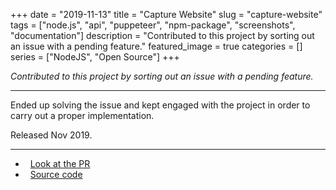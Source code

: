 +++ 
date = "2019-11-13"
title = "Capture Website"
slug = "capture-website"
tags = ["node.js", "api", "puppeteer", "npm-package", "screenshots", "documentation"]
description = "Contributed to this project by sorting out an issue with a pending feature."
featured_image = true
categories = []
series = ["NodeJS", "Open Source"]
+++

<p>
<em>Contributed to this project by sorting out an issue with a pending feature.</em>
</p>
<hr>
<p>
    Ended up solving the issue and kept engaged with the project in order to carry out a proper implementation.
</p>
<p>Released Nov 2019.</p>
<hr>
<ul>
	<li><i class="fa fa-terminal"></i>&nbsp; <a href="https://github.com/sindresorhus/capture-website/pull/40" rel="nofollow">Look at the PR</a></li>
	<li><i class="fa fa-download"></i>&nbsp; <a href="https://github.com/sindresorhus/capture-website">Source code</a></li>
</ul>